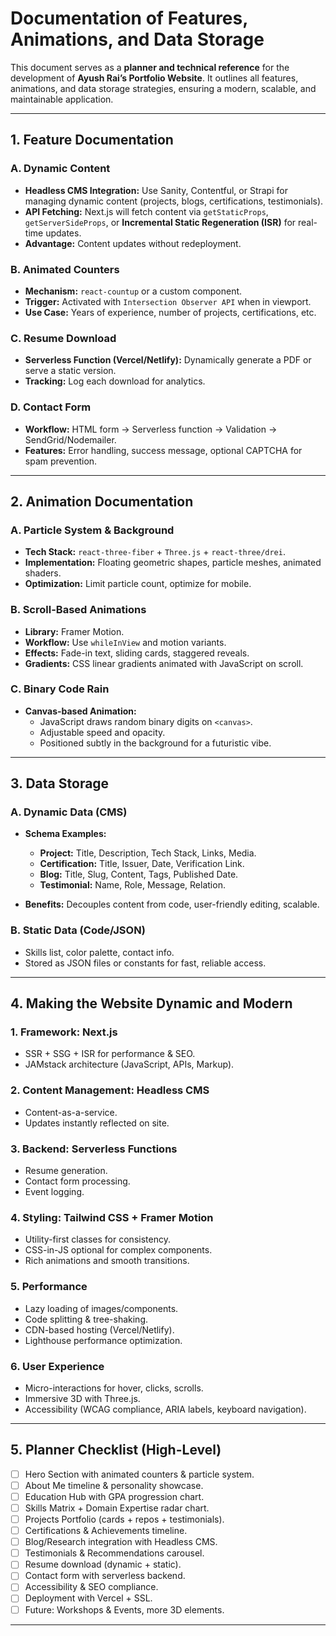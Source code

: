 # Documentation of Features, Animations, and Data Storage

This document serves as a **planner and technical reference** for the development of **Ayush Rai’s Portfolio Website**. It outlines all features, animations, and data storage strategies, ensuring a modern, scalable, and maintainable application.

---

## 1. Feature Documentation

### A. Dynamic Content
- **Headless CMS Integration:** Use Sanity, Contentful, or Strapi for managing dynamic content (projects, blogs, certifications, testimonials).
- **API Fetching:** Next.js will fetch content via `getStaticProps`, `getServerSideProps`, or **Incremental Static Regeneration (ISR)** for real-time updates.
- **Advantage:** Content updates without redeployment.

### B. Animated Counters
- **Mechanism:** `react-countup` or a custom component.
- **Trigger:** Activated with `Intersection Observer API` when in viewport.
- **Use Case:** Years of experience, number of projects, certifications, etc.

### C. Resume Download
- **Serverless Function (Vercel/Netlify):** Dynamically generate a PDF or serve a static version.
- **Tracking:** Log each download for analytics.

### D. Contact Form
- **Workflow:** HTML form → Serverless function → Validation → SendGrid/Nodemailer.
- **Features:** Error handling, success message, optional CAPTCHA for spam prevention.

---

## 2. Animation Documentation

### A. Particle System & Background
- **Tech Stack:** `react-three-fiber` + `Three.js` + `react-three/drei`.
- **Implementation:** Floating geometric shapes, particle meshes, animated shaders.
- **Optimization:** Limit particle count, optimize for mobile.

### B. Scroll-Based Animations
- **Library:** Framer Motion.
- **Workflow:** Use `whileInView` and motion variants.
- **Effects:** Fade-in text, sliding cards, staggered reveals.
- **Gradients:** CSS linear gradients animated with JavaScript on scroll.

### C. Binary Code Rain
- **Canvas-based Animation:**
  - JavaScript draws random binary digits on `<canvas>`.
  - Adjustable speed and opacity.
  - Positioned subtly in the background for a futuristic vibe.

---

## 3. Data Storage

### A. Dynamic Data (CMS)
- **Schema Examples:**
  - **Project:** Title, Description, Tech Stack, Links, Media.
  - **Certification:** Title, Issuer, Date, Verification Link.
  - **Blog:** Title, Slug, Content, Tags, Published Date.
  - **Testimonial:** Name, Role, Message, Relation.

- **Benefits:** Decouples content from code, user-friendly editing, scalable.

### B. Static Data (Code/JSON)
- Skills list, color palette, contact info.
- Stored as JSON files or constants for fast, reliable access.

---

## 4. Making the Website Dynamic and Modern

### 1. Framework: **Next.js**
- SSR + SSG + ISR for performance & SEO.
- JAMstack architecture (JavaScript, APIs, Markup).

### 2. Content Management: **Headless CMS**
- Content-as-a-service.
- Updates instantly reflected on site.

### 3. Backend: **Serverless Functions**
- Resume generation.
- Contact form processing.
- Event logging.

### 4. Styling: **Tailwind CSS + Framer Motion**
- Utility-first classes for consistency.
- CSS-in-JS optional for complex components.
- Rich animations and smooth transitions.

### 5. Performance
- Lazy loading of images/components.
- Code splitting & tree-shaking.
- CDN-based hosting (Vercel/Netlify).
- Lighthouse performance optimization.

### 6. User Experience
- Micro-interactions for hover, clicks, scrolls.
- Immersive 3D with Three.js.
- Accessibility (WCAG compliance, ARIA labels, keyboard navigation).

---

## 5. Planner Checklist (High-Level)

- [ ] Hero Section with animated counters & particle system.  
- [ ] About Me timeline & personality showcase.  
- [ ] Education Hub with GPA progression chart.  
- [ ] Skills Matrix + Domain Expertise radar chart.  
- [ ] Projects Portfolio (cards + repos + testimonials).  
- [ ] Certifications & Achievements timeline.  
- [ ] Blog/Research integration with Headless CMS.  
- [ ] Testimonials & Recommendations carousel.  
- [ ] Resume download (dynamic + static).  
- [ ] Contact form with serverless backend.  
- [ ] Accessibility & SEO compliance.  
- [ ] Deployment with Vercel + SSL.  
- [ ] Future: Workshops & Events, more 3D elements.  

---
